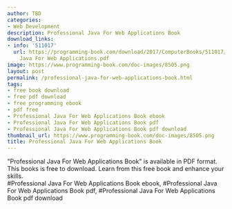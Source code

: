 ```yaml
---
author: TBD
categories:
- Web Development
description: Professional Java For Web Applications Book
download_links:
- info: '511017'
  url: https://programming-book.com/download/2017/ComputerBooks/511017/Professional
    Java For Web Applications.pdf
image: https://www.programming-book.com/doc-images/8505.png
layout: post
permalink: /professional-java-for-web-applications-book.html
tags:
- free book download
- free pdf download
- free programming ebook
- pdf free
- Professional Java For Web Applications Book ebook
- Professional Java For Web Applications Book pdf
- Professional Java For Web Applications Book pdf download
thumbnail_url: https://www.programming-book.com/doc-images/8505.png
title: Professional Java For Web Applications Book
---
```


 
<div class="item-desc text-justify">
  "Professional Java For Web Applications Book" is available in PDF format. This books is free to download. Learn from this free book and enhance your skills.
  <br>
  #Professional Java For Web Applications Book ebook, #Professional Java For Web Applications Book pdf, #Professional Java For Web Applications Book pdf download
</div>
